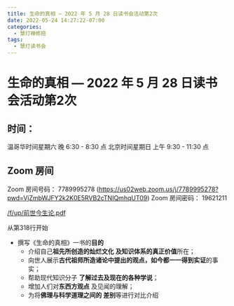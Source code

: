 ```yaml
---
title: 生命的真相 — 2022 年 5 月 28 日读书会活动第2次
date: 2022-05-24 14:27:22-07:00
categories:
  - 慧灯禅修班
tags:
  - 慧灯读书会
---
```

# 生命的真相 — 2022 年 5 月 28 日读书会活动第2次

## 时间：

温哥华时间星期六 晚 6:30 - 8:30 点
北京时间星期日 上午 9:30 - 11:30 点

## Zoom 房间

Zoom 房间号码： 7789995278 (https://us02web.zoom.us/j/7789995278?pwd=VjZmbWJFY2k2K0E5RVB2cTNIQmhqUT09)
Zoom 房间密码： 19621211


[/f/up/前世今生论.pdf](/f/up/前世今生论.pdf)

从第318行开始


- 撰写《生命的真相》一书的**目的**
  - 介绍自己**祖先所创造的灿烂文化
及知识体系的真正价值**所在；
  - 向世人展示**古代祖师所造诸论中提出的观点，如今都一一得到实证**的事实；
  - 帮助现代知识分子
**了解过去及现在的各种学说**；
  - 增加人们对**东西方观点**
及见闻的理解；
  - 为将**佛理与科学道理之间的
差别**等进行对比介绍